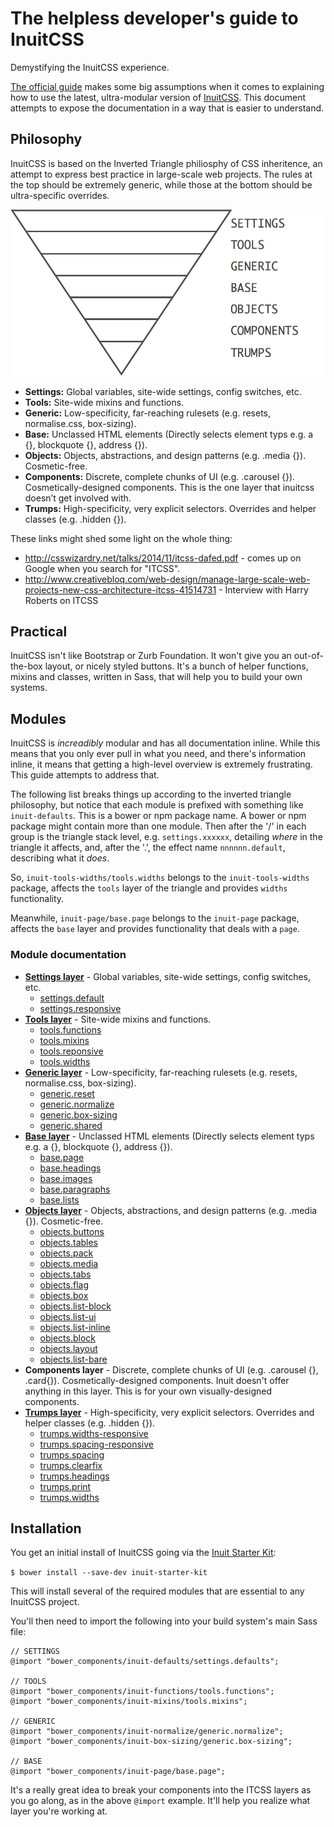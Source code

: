 # The helpless developer's guide to InuitCSS
Demystifying the InuitCSS experience.

[The official guide](https://github.com/inuitcss/getting-started) makes some big assumptions when it comes to explaining how to use the latest, ultra-modular version of [InuitCSS](https://github.com/inuitcss). This document attempts to expose the documentation in a way that is easier to understand.

## Philosophy
InuitCSS is based on the Inverted Triangle philiosphy of CSS inheritence, an attempt to express best practice in large-scale web projects. The rules at the top should be extremely generic, while those at the bottom should be ultra-specific overrides.

![](stack.png)

* **Settings:** Global variables, site-wide settings, config switches, etc.
* **Tools:** Site-wide mixins and functions.
* **Generic:** Low-specificity, far-reaching rulesets (e.g. resets, normalise.css, box-sizing).
* **Base:** Unclassed HTML elements (Directly selects element typs e.g. a {}, blockquote {}, address {}).
* **Objects:** Objects, abstractions, and design patterns (e.g. .media {}). Cosmetic-free.
* **Components:** Discrete, complete chunks of UI (e.g. .carousel {}). Cosmetically-designed components. This is the one layer that inuitcss doesn’t get involved with.
* **Trumps:** High-specificity, very explicit selectors. Overrides and helper classes (e.g. .hidden {}).


These links might shed some light on the whole thing:
* <http://csswizardry.net/talks/2014/11/itcss-dafed.pdf> - comes up on Google when you search for "ITCSS".
* <http://www.creativebloq.com/web-design/manage-large-scale-web-projects-new-css-architecture-itcss-41514731> - Interview with Harry Roberts on ITCSS


## Practical

InuitCSS isn't like Bootstrap or Zurb Foundation. It won't give you an out-of-the-box layout, or nicely styled buttons. It's a bunch of helper functions, mixins and classes, written in Sass, that will help you to build your own systems.


## Modules
InuitCSS is *increadibly* modular and has all documentation inline. While this means that you only ever pull in what you need, and there's information inline, it means that getting a  high-level overview is extremely frustrating. This guide attempts to address that.

The following list breaks things up according to the inverted triangle philosophy, but notice that each module is prefixed with something like `inuit-defaults`. This is a bower or npm package name. A bower or npm package might contain more than one module. Then after the '/' in each group is the triangle stack level, e.g. `settings.xxxxxx`, detailing *where* in the triangle it affects, and, after the '.', the effect name `nnnnnn.default`, describing what it *does*.

So, `inuit-tools-widths/tools.widths` belongs to the `inuit-tools-widths` package, affects the `tools` layer of the triangle and provides `widths` functionality.

Meanwhile, `inuit-page/base.page` belongs to the `inuit-page` package, affects the `base` layer and provides functionality that deals with a `page`.

### Module documentation
* **[Settings layer](settings.md)** - Global variables, site-wide settings, config switches, etc.
    * [settings.default](settings.md#settingsdefault)
    * [settings.responsive](settings.md#settingsresponsive)
* **[Tools layer](tools.md)** - Site-wide mixins and functions.
    * [tools.functions](tools.md#toolsfunctions)
    * [tools.mixins](tools.md#toolsmixins)
    * [tools.reponsive](tools.md#toolsresponsive)
    * [tools.widths](tools.md#toolswidths)
* **[Generic layer](generic.md)** - Low-specificity, far-reaching rulesets (e.g. resets, normalise.css, box-sizing).
    * [generic.reset](generic.md#genericreset)
    * [generic.normalize](generic.md#genericnormalize)
    * [generic.box-sizing](generic.md#genericbox-sizing)
    * [generic.shared](generic.md#genericshared)
* **[Base layer](base.md)** - Unclassed HTML elements (Directly selects element typs e.g. a {}, blockquote {}, address {}).
    * [base.page](base.md#basepage)
    * [base.headings](base.md#baseheadings)
    * [base.images](base.md#baseimages)
    * [base.paragraphs](base.md#baseparagraphs)
    * [base.lists](base.md#baselists)
* **[Objects layer](objects.md)** - Objects, abstractions, and design patterns (e.g. .media {}). Cosmetic-free.
    * [objects.buttons](objects.md#objectsbuttons)
    * [objects.tables](objects.md#objectstables)
    * [objects.pack](objects.md#objectspack)
    * [objects.media](objects.md#objectsmedia)
    * [objects.tabs](objects.md#objectstabs)
    * [objects.flag](objects.md#objectsflag)
    * [objects.box](objects.md#objectsbox)
    * [objects.list-block](objects.md#objectslist-block)
    * [objects.list-ui](objects.md#objectslist-ui)
    * [objects.list-inline](objects.md#objectslist-inline)
    * [objects.block](objects.md#objectsblock)
    * [objects.layout](objects.md#objectslayout)
    * [objects.list-bare](objects.md#objectslistbare)
* **Components layer** - Discrete, complete chunks of UI (e.g. .carousel {}, .card{}). Cosmetically-designed components. Inuit doesn't offer anything in this layer. This is for your own visually-designed components.
* **[Trumps layer](trumps.md)** - High-specificity, very explicit selectors. Overrides and helper classes (e.g. .hidden {}).
    * [trumps.widths-responsive](trumps.md#trumpswidths-responsive)
    * [trumps.spacing-responsive](trumps.md#trumpsspacing-responsive)
    * [trumps.spacing](trumps.md#trumpsspacing)
    * [trumps.clearfix](trumps.md#trumpsclearfix)
    * [trumps.headings](trumps.md#trumpsheadings)
    * [trumps.print](trumps.md#trumpsprint)
    * [trumps.widths](trumps.md#trumpswidths)


## Installation
You get an initial install of InuitCSS going via the [Inuit Starter Kit](https://github.com/inuitcss/starter-kit):

`$ bower install --save-dev inuit-starter-kit`

This will install several of the required modules that are essential to any InuitCSS project.

You'll then need to import the following into your build system's main Sass file:

```
// SETTINGS
@import "bower_components/inuit-defaults/settings.defaults";

// TOOLS
@import "bower_components/inuit-functions/tools.functions";
@import "bower_components/inuit-mixins/tools.mixins";

// GENERIC
@import "bower_components/inuit-normalize/generic.normalize";
@import "bower_components/inuit-box-sizing/generic.box-sizing";

// BASE
@import "bower_components/inuit-page/base.page";
```

It's a really great idea to break your components into the ITCSS layers as you go along, as in the above `@import` example. It'll help you realize what layer you're working at.
